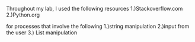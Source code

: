 Throughout my lab, I used the following resources
1.)Stackoverflow.com
2.)Python.org


for processes that involve the following
1.)string manipulation
2.)input from the user
3.) List manipulation
